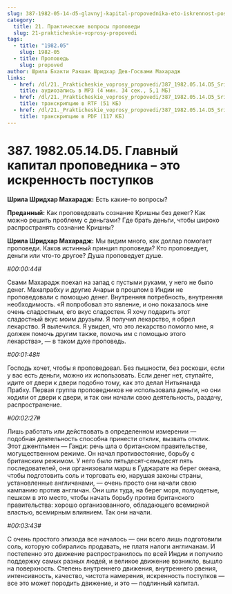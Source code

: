 ```yaml
---
slug: 387-1982-05-14-d5-glavnyj-kapital-propovednika-eto-iskrennost-postupkov
category:
  title: 21. Практические вопросы проповеди
  slug: 21-prakticheskie-voprosy-propovedi
tags:
  - title: "1982.05"
    slug: 1982-05
  - title: Проповедь
    slug: propoved
author: Шрила Бхакти Ракшак Шридхар Дев-Госвами Махарадж
links:
  - href: /dl/21._Prakticheskie_voprosy_propovedi/387_1982.05.14.D5_SridharMj_Glavnyj_kapital_propovednika_jeto_iskrennost_postupkov.mp3
    title: аудиозапись в MP3 (4 мин. 34 сек., 5,1 МБ)
  - href: /dl/21._Prakticheskie_voprosy_propovedi/387_1982.05.14.D5_SridharMj_Glavnyj_kapital_propovednika_jeto_iskrennost_postupkov.rtf
    title: транскрипцию в RTF (51 КБ)
  - href: /dl/21._Prakticheskie_voprosy_propovedi/387_1982.05.14.D5_SridharMj_Glavnyj_kapital_propovednika_jeto_iskrennost_postupkov.pdf
    title: транскрипцию в PDF (117 КБ)
---
```


# 387. 1982.05.14.D5. Главный капитал проповедника – это искренность поступков

**Шрила Шридхар Махарадж:** Есть какие-то вопросы?

**Преданный:** Как проповедовать сознание Кришны без денег? Как можно решить проблему с деньгами? Где брать деньги, чтобы широко распространять сознание Кришны?

**Шрила Шридхар Махарадж:** Мы видим много, как доллар помогает проповеди. Каков истинный принцип проповеди? Кто проповедует, деньги или что-то другое? Душа проповедует душе.

*#00:00:44#*

Свами Махарадж поехал на запад с пустыми руками, у него не было денег. Махапрабху и другие Ачарьи в прошлом в Индии не проповедовали с помощью денег. Внутренняя потребность, внутренняя необходимость. «Я попробовал это явление, и оно показалось мне очень сладостным, его вкус сладостен. Я хочу подарить этот сладостный вкус моим друзьям. Я получил лекарство, я обрел лекарство. Я вылечился. Я увидел, что это лекарство помогло мне, я должен помочь другим также, помочь им с помощью этого лекарства», — в таком духе проповедь.

*#00:01:48#*

Господь хочет, чтобы я проповедовал. Без пышности, без роскоши, если у вас есть деньги, можно их использовать. Если денег нет, ступайте, идите от двери к двери подобно тому, как это делал Нитьянанда Прабху. Первая группа проповедников не использовала деньги, но они ходили от двери к двери, и так они начали свою деятельность, раздачу, распространение.

*#00:02:27#*

Лишь работать или действовать в определенном измерении — подобная деятельность способна принести отклик, вызвать отклик. Этот джентльмен — Ганди: речь шла о британском правительстве, могущественном режиме. Он начал противостояние, борьбу с британским режимом. У него было пятьдесят-семьдесят пять последователей, они организовали марш в Гуджарате на берег океана, чтобы подготовить соль и торговать ею, нарушая законы страны, установленные англичанами, — очень просто они начали свою кампанию против англичан. Они шли туда, на берег моря, полуодетые, пешком в это место, чтобы начать борьбу против британского правительства: хорошо организованного, обладающего всемирной властью, всемирным влиянием. Так они начали.

*#00:03:43#*

С очень простого эпизода все началось — они всего лишь подготовили соль, которую собирались продавать, не платя налоги англичанам. И постепенно это движение распространилось по всей Индии и получило поддержку самых разных людей, и великое движение возникло, вышло на поверхность. Степень внутреннего движения, внутреннего рвения, интенсивность, качество, чистота намерения, искренность поступков — все это может породить движение, и это — подлинный капитал.

